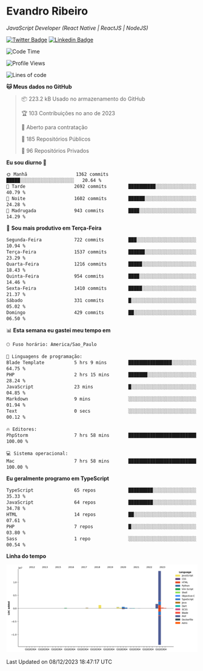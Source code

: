 # Evandro **Ribeiro**

*JavaScript Developer (React Native | ReactJS | NodeJS)*

[![Twitter Badge](https://img.shields.io/badge/-@ribeiroevandro-201B2D?style=flat-square&labelColor=201B2D&logo=twitter&logoColor=white&link=https://twitter.com/ribeiroevandro)](https://twitter.com/ribeiroevandro) 
[![Linkedin Badge](https://img.shields.io/badge/-Evandro%20Ribeiro-201B2D?style=flat-square&logo=Linkedin&logoColor=white&link=https://www.linkedin.com/in/ribeiroevandro)](https://www.linkedin.com/in/ribeiroevandro) 


<!--START_SECTION:waka-->
![Code Time](http://img.shields.io/badge/Code%20Time-3%2C567%20hrs%2036%20mins-blue)

![Profile Views](http://img.shields.io/badge/Visualizac%C3%B5es%20do%20perfil-0-blue)

![Lines of code](https://img.shields.io/badge/Desde%20o%20Hello%20World%20eu%20escrevi-19.6%20million%20linhas%20de%20c%C3%B3digo-blue)

**🐱 Meus dados no GitHub** 

> 📦 223.2 kB Usado no armazenamento do GitHub 
 > 
> 🏆 103 Contribuições no ano de 2023
 > 
> 💼 Aberto para contratação
 > 
> 📜 185 Repositórios Públicos 
 > 
> 🔑 96 Repositórios Privados 
 > 
**Eu sou diurno 🐤** 

```text
🌞 Manhã                  1362 commits        █████░░░░░░░░░░░░░░░░░░░░   20.64 % 
🌆 Tarde                  2692 commits        ██████████░░░░░░░░░░░░░░░   40.79 % 
🌃 Noite                  1602 commits        ██████░░░░░░░░░░░░░░░░░░░   24.28 % 
🌙 Madrugada              943 commits         ████░░░░░░░░░░░░░░░░░░░░░   14.29 % 
```
📅 **Sou mais produtivo em Terça-Feira** 

```text
Segunda-Feira            722 commits         ███░░░░░░░░░░░░░░░░░░░░░░   10.94 % 
Terça-Feira              1537 commits        ██████░░░░░░░░░░░░░░░░░░░   23.29 % 
Quarta-Feira             1216 commits        █████░░░░░░░░░░░░░░░░░░░░   18.43 % 
Quinta-Feira             954 commits         ████░░░░░░░░░░░░░░░░░░░░░   14.46 % 
Sexta-Feira              1410 commits        █████░░░░░░░░░░░░░░░░░░░░   21.37 % 
Sábado                   331 commits         █░░░░░░░░░░░░░░░░░░░░░░░░   05.02 % 
Domingo                  429 commits         ██░░░░░░░░░░░░░░░░░░░░░░░   06.50 % 
```


📊 **Esta semana eu gastei meu tempo em** 

```text
🕑︎ Fuso horário: America/Sao_Paulo

💬 Linguagens de programação: 
Blade Template           5 hrs 9 mins        ████████████████░░░░░░░░░   64.75 % 
PHP                      2 hrs 15 mins       ███████░░░░░░░░░░░░░░░░░░   28.24 % 
JavaScript               23 mins             █░░░░░░░░░░░░░░░░░░░░░░░░   04.85 % 
Markdown                 9 mins              ░░░░░░░░░░░░░░░░░░░░░░░░░   01.94 % 
Text                     0 secs              ░░░░░░░░░░░░░░░░░░░░░░░░░   00.12 % 

🔥 Editores: 
PhpStorm                 7 hrs 58 mins       █████████████████████████   100.00 % 

💻 Sistema operacional: 
Mac                      7 hrs 58 mins       █████████████████████████   100.00 % 
```

**Eu geralmente programo em TypeScript** 

```text
TypeScript               65 repos            █████████░░░░░░░░░░░░░░░░   35.33 % 
JavaScript               64 repos            █████████░░░░░░░░░░░░░░░░   34.78 % 
HTML                     14 repos            ██░░░░░░░░░░░░░░░░░░░░░░░   07.61 % 
PHP                      7 repos             █░░░░░░░░░░░░░░░░░░░░░░░░   03.80 % 
Sass                     1 repo              ░░░░░░░░░░░░░░░░░░░░░░░░░   00.54 % 
```



**Linha do tempo**

![Lines of Code chart](https://raw.githubusercontent.com/ribeiroevandro/ribeiroevandro/main/assets/bar_graph.png)


 Last Updated on 08/12/2023 18:47:17 UTC
<!--END_SECTION:waka-->
